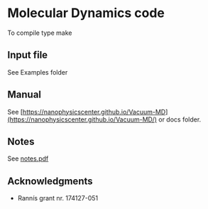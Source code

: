 # Molecular Dynamics code
  To compile type make

## Input file
  See Examples folder

## Manual
  See [https://nanophysicscenter.github.io/Vacuum-MD](https://nanophysicscenter.github.io/Vacuum-MD/) or docs folder.

## Notes
  See [notes.pdf](notes/notes.pdf)

## Acknowledgments

* Rannís grant nr. 174127-051
